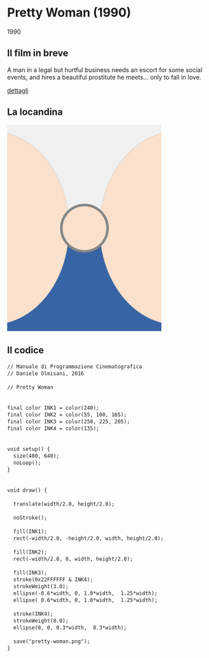# Pretty Woman (1990)

1990

## Il film in breve
A man in a legal but hurtful business needs an escort for some social events, and hires a beautiful prostitute he meets... only to fall in love.

[dettagli](https://www.imdb.com/title/tt0100405/)

## La locandina
<img src="pretty-woman.png"  width="360px" title="Pretty Woman">


## Il codice
```processing
// Manuale di Programmazione Cinematografica
// Daniele Olmisani, 2016

// Pretty Woman


final color INK1 = color(240);
final color INK2 = color(55, 100, 165);
final color INK3 = color(250, 225, 205);
final color INK4 = color(135);


void setup() {
  size(480, 640);
  noLoop();
}


void draw() {
  
  translate(width/2.0, height/2.0);
  
  noStroke();
  
  fill(INK1);
  rect(-width/2.0, -height/2.0, width, height/2.0);
  
  fill(INK2);
  rect(-width/2.0, 0, width, height/2.0);
  
  fill(INK3);
  stroke(0x22FFFFFF & INK4);
  strokeWeight(3.0);
  ellipse(-0.6*width, 0, 1.0*width,  1.25*width);
  ellipse( 0.6*width, 0, 1.0*width,  1.25*width);
  
  stroke(INK4);
  strokeWeight(8.0);
  ellipse(0, 0, 0.3*width,  0.3*width);
  
  save("pretty-woman.png");
}
```
